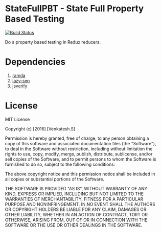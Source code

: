 # StateFullPBT  -  State Full Property Based Testing  

[![Build Status](https://travis-ci.org/venkat-gan/property-based-testing?branch=master)](https://travis-ci.orgvenkat-gan/property-based-testing)

Do a property based testing in Redux reducers.


# Dependencies

1. [ramda](https://www.npmjs.com/package/ramda)
2. [lazy-seq](https://www.npmjs.com/package/lazy-seq)
3. [jsverify](https://www.npmjs.com/package/jsverify)


# License

MIT License

Copyright (c) [2016] [Venkatesh.S]

Permission is hereby granted, free of charge, to any person obtaining a copy
of this software and associated documentation files (the "Software"), to deal
in the Software without restriction, including without limitation the rights
to use, copy, modify, merge, publish, distribute, sublicense, and/or sell
copies of the Software, and to permit persons to whom the Software is
furnished to do so, subject to the following conditions:

The above copyright notice and this permission notice shall be included in all
copies or substantial portions of the Software.

THE SOFTWARE IS PROVIDED "AS IS", WITHOUT WARRANTY OF ANY KIND, EXPRESS OR
IMPLIED, INCLUDING BUT NOT LIMITED TO THE WARRANTIES OF MERCHANTABILITY,
FITNESS FOR A PARTICULAR PURPOSE AND NONINFRINGEMENT. IN NO EVENT SHALL THE
AUTHORS OR COPYRIGHT HOLDERS BE LIABLE FOR ANY CLAIM, DAMAGES OR OTHER
LIABILITY, WHETHER IN AN ACTION OF CONTRACT, TORT OR OTHERWISE, ARISING FROM,
OUT OF OR IN CONNECTION WITH THE SOFTWARE OR THE USE OR OTHER DEALINGS IN THE
SOFTWARE.
